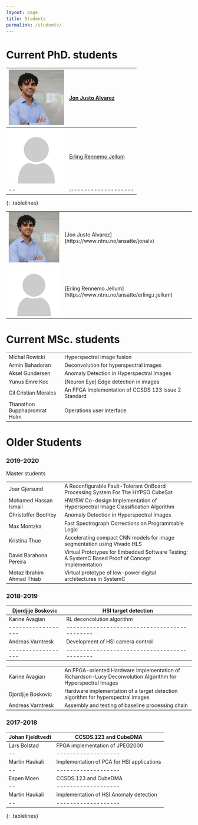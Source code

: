```yaml
---
layout: page
title: Students
permalink: /students/
---
```

<style>
.tablelines table, .tablelines td, .tablelines th {
        border: 0.5px solid black;
        }
</style>

# Current PhD. students

<img src="/_images/Profile_pic_jon.jpg" alt="drawing" width="150"/> | [Jon Justo Alvarez](https://www.ntnu.no/ansatte/jonalv)
--|:-------------------
<img src="/_images/No_photo.png" alt="drawing" width="150"/> | [Erling Rennemo Jellum](https://www.ntnu.no/ansatte/erling.r.jellum)
--|:-------------------
{: .tablelines}

<table>
<colgroup>
<col width="30%" />
<col width="70%" />
</colgroup>
<tr>
<td markdown="span"> <img src="/_images/Profile_pic_jon.jpg" alt="drawing" width="150"/>  </td>
<td markdown="span">[Jon Justo Alvarez](https://www.ntnu.no/ansatte/jonalv)</td>
</tr>
<tr>
<td markdown="span"><img src="/_images/No_photo.png" alt="drawing" width="150"/> </td>
<td markdown="span">[Erling Rennemo Jellum](https://www.ntnu.no/ansatte/erling.r.jellum)
</td>
</tr>
</table>

# Current MSc. students

<table>
<colgroup>
<col width="30%" />
<col width="70%" />
</colgroup>
<tr>
<td markdown="span"> Michal Rowicki  </td>
<td markdown="span">Hyperspectral image fusion </td>
</tr>
<tr>
<td markdown="span"> Armin Bahadoran </td>
<td markdown="span"> Deconvolution for hyperspectral images </td>
</tr>
<tr>
<td markdown="span"> Aksel Gundersen </td>
<td markdown="span"> Anomaly Detection in Hyperspectral Images </td>
</tr>
        <tr>
<td markdown="span"> Yunus Emre Koc </td>
<td markdown="span"> [Neuron Eye] Edge detection in images </td>
</tr>
        <tr>
<td markdown="span"> Gil Cristian Morales </td>
<td markdown="span"> An FPGA Implementation of CCSDS 123 Issue 2 Standard </td>
</tr>
        <tr>
<td markdown="span"> Thanathon Bupphapromrat Holm </td>
<td markdown="span">  Operations user interface </td>
</tr>
        
</table>


# Older Students

### 2019-2020

Master students

<table>
<colgroup>
<col width="30%" />
<col width="70%" />
</colgroup>
<tr>
<td markdown="span"> Joar Gjersund  </td>
<td markdown="span">A Reconfigurable Fault-Tolerant OnBoard Processing System For The HYPSO CubeSat </td>
</tr>
<tr>
<td markdown="span"> Mohamed Hassan Ismail </td>
<td markdown="span"> HW/SW Co-design Implementation of Hyperspectral Image Classification Algorithm</td>
</tr>
<tr>
<td markdown="span"> Christoffer Boothby </td>
<td markdown="span"> Anomaly Detection in Hyperspectral Images </td>
</tr>
        <tr>
<td markdown="span"> Max Montzka </td>
<td markdown="span"> Fast Spectrograph Corrections on Programmable Logic </td>
</tr>
<tr>
<td markdown="span"> Kristina Thue </td>
<td markdown="span"> Accelerating compact CNN models for image segmentation using Vivado HLS </td>
</tr>
<tr>
<td markdown="span"> David Barahona Pereira </td>
<td markdown="span"> Virtual Prototypes for Embedded Software Testing: A SystemC Based Proof of Concept
Implementation </td>
</tr>
<tr>
<td markdown="span"> Motaz Ibrahim Ahmad Thiab </td>
<td markdown="span"> Virtual prototype of low-power digital architectures in SystemC </td>
</tr>
        
</table>


### 2018-2019


|Djordjije Boskovic| HSI target detection                       
|------------------|--------------------------------------------|
|Karine Avagian| RL deconcolution algorithm
|------------------|--------------------------------------------|
|Andreas Varntresk | Development of HSI camera control
|------------------|--------------------------------------------|
<table>
<colgroup>
<col width="30%" />
<col width="70%" />
</colgroup>
<tr>
<td markdown="span"> Karine Avagian  </td>
<td markdown="span">An FPGA-oriented Hardware Implementation of Richardson-Lucy Deconvolution Algorithm for Hyperspectral Images </td>
</tr>
<tr>
<td markdown="span">Djordjije Boskovic </td>
<td markdown="span">Hardware implementation of a target detection algorithm for hyperspectral images </td>
</tr>
<tr>
<td markdown="span"> Andreas Varntresk </td>
<td markdown="span"> Assembly and testing of baseline processing chain </td>
</tr>    
</table>

### 2017-2018

|Johan Fjeldtvedt | CCSDS.123 and CubeDMA
|--|-------------------
|Lars Bolstad | FPGA implementation of JPEG2000 
|--|-------------------
|Martin Haukali | Implementation of PCA for HSI applications
|--|-------------------
|Espen Moen | CCSDS.123 and CubeDMA
|--|-------------------
|Martin Haukali | Implementation of HSI Anomaly detection
|--|-------------------
{: .tablelines}


